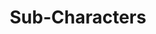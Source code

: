 ---
types: "word"

title: "Sub-Characters"

categories: ['']

tags: ['Sub', 'Characters']

arabic: 'تحت المحرف'

arexps: []

enwords: ['Sub-Characters']

enexps: []

arlexicons: 'ت'

enlexicons: 'S'

authors: ['Ruqayya Roshdy']

translators: ['']

citations: 'تطبيقات الذكاء الاصطناعي في خدمة اللغة العربية'

sources: 'مركز الملك عبدالله بن عبدالعزيز الدولي لخدمة اللغة العربية'

word: "true"

slug: ""
---